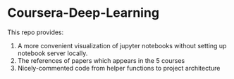 # Coursera-Deep-Learning
This repo provides:
1. A more convenient visualization of jupyter notebooks without setting up notebook server locally.
2. The references of papers which appears in the 5 courses
3. Nicely-commented code from helper functions to project architecture
